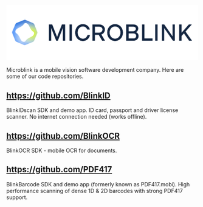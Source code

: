 <p align="center" >
  <img src="https://raw.githubusercontent.com/microblink/about/master/microblink-logo.png" alt="microblink.com" title="microblink.com">
</p>

Microblink is a mobile vision software development company. Here are some of our code repositories.

## https://github.com/BlinkID

BlinkIDscan SDK and demo app. ID card, passport and driver license scanner. No internet connection needed (works offline).

## https://github.com/BlinkOCR

BlinkOCR SDK - mobile OCR for documents.

## https://github.com/PDF417

BlinkBarcode SDK and demo app (formerly known as PDF417.mobi).
High performance scanning of dense 1D & 2D barcodes with strong PDF417 support. 

